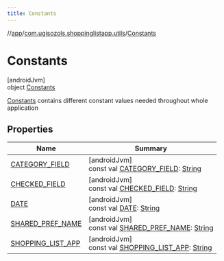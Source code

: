 ```yaml
---
title: Constants
---
```

//[app](../../../index.html)/[com.ugisozols.shoppinglistapp.utils](../index.html)/[Constants](index.html)



# Constants



[androidJvm]\
object [Constants](index.html)

[Constants](index.html) contains different constant values needed throughout whole application



## Properties


| Name | Summary |
|---|---|
| [CATEGORY_FIELD](-c-a-t-e-g-o-r-y_-f-i-e-l-d.html) | [androidJvm]<br>const val [CATEGORY_FIELD](-c-a-t-e-g-o-r-y_-f-i-e-l-d.html): [String](https://kotlinlang.org/api/latest/jvm/stdlib/kotlin/-string/index.html) |
| [CHECKED_FIELD](-c-h-e-c-k-e-d_-f-i-e-l-d.html) | [androidJvm]<br>const val [CHECKED_FIELD](-c-h-e-c-k-e-d_-f-i-e-l-d.html): [String](https://kotlinlang.org/api/latest/jvm/stdlib/kotlin/-string/index.html) |
| [DATE](-d-a-t-e.html) | [androidJvm]<br>const val [DATE](-d-a-t-e.html): [String](https://kotlinlang.org/api/latest/jvm/stdlib/kotlin/-string/index.html) |
| [SHARED_PREF_NAME](-s-h-a-r-e-d_-p-r-e-f_-n-a-m-e.html) | [androidJvm]<br>const val [SHARED_PREF_NAME](-s-h-a-r-e-d_-p-r-e-f_-n-a-m-e.html): [String](https://kotlinlang.org/api/latest/jvm/stdlib/kotlin/-string/index.html) |
| [SHOPPING_LIST_APP](-s-h-o-p-p-i-n-g_-l-i-s-t_-a-p-p.html) | [androidJvm]<br>const val [SHOPPING_LIST_APP](-s-h-o-p-p-i-n-g_-l-i-s-t_-a-p-p.html): [String](https://kotlinlang.org/api/latest/jvm/stdlib/kotlin/-string/index.html) |

